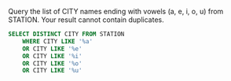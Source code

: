 Query the list of CITY names ending with vowels (a, e, i, o, u) from STATION. Your result cannot contain duplicates.
```sql
SELECT DISTINCT CITY FROM STATION 
    WHERE CITY LIKE '%a'
    OR CITY LIKE '%e'
    OR CITY LIKE '%i'
    OR CITY LIKE '%o'
    OR CITY LIKE '%u'
```
